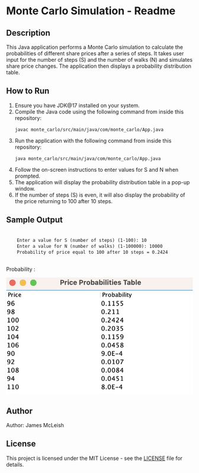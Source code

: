 <html>
</head>
    <h1>Monte Carlo Simulation - Readme</h1>
    <h2>Description</h2>
    <p>This Java application performs a Monte Carlo simulation to calculate the probabilities of different share prices after a series of steps. It takes user input for the number of steps (S) and the number of walks (N) and simulates share price changes. The application then displays a probability distribution table.</p>
    <h2>How to Run</h2>
    <ol>
        <li>Ensure you have JDK@17 installed on your system.</li>
        <li>Compile the Java code using the following command from inside this repository:</li>
        <pre><code>javac monte_carlo/src/main/java/com/monte_carlo/App.java</code></pre>
        <li>Run the application with the following command from inside this repository:</li>
        <pre><code>java monte_carlo/src/main/java/com/monte_carlo/App.java</code></pre>
        <li>Follow the on-screen instructions to enter values for S and N when prompted.</li>
        <li>The application will display the probability distribution table in a pop-up window.</li>
        <li>If the number of steps (S) is even, it will also display the probability of the price returning to 100 after 10 steps.</li>
    </ol>
    <h2>Sample Output</h2>
    <pre><code>
    Enter a value for S (number of steps) (1-100): 10
    Enter a value for N (number of walks) (1-100000): 10000
    Probability of price equal to 100 after 10 steps = 0.2424
    </code></pre>
    <p>Probability :</p>
    <img src="price_probabilities_table.png">
    <h2>Author</h2>
    <p>Author: James McLeish</p>
    <h2>License</h2>
    <p>This project is licensed under the MIT License - see the <a href="LICENSE">LICENSE</a> file for details.</p>
</html>
